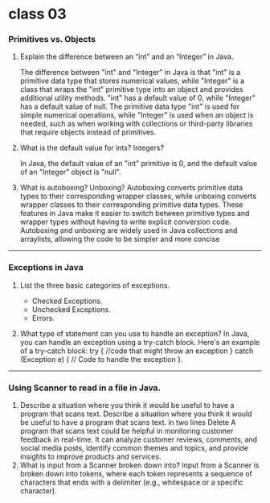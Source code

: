 # class 03

### Primitives vs. Objects

1. Explain the difference between an “int” and an “Integer” in Java.

   The difference between "int" and "Integer" in Java is that "int" is a primitive data type that stores numerical values, while "Integer" is a class that wraps the "int" primitive type into an object and provides additional utility methods. "int" has a default value of 0, while "Integer" has a default value of null. The primitive data type "int" is used for simple numerical operations, while "Integer" is used when an object is needed, such as when working with collections or third-party libraries that require objects instead of primitives.

 2. What is the default value for ints? Integers?
   
     In Java, the default value of an "int" primitive is 0, and the default value of an "Integer" object is "null".

   3. What is autoboxing? Unboxing?
    Autoboxing converts primitive data types to their corresponding wrapper classes, while unboxing converts wrapper classes to their corresponding primitive data types. These features in Java make it easier to switch between primitive types and wrapper types without having to write explicit conversion code. Autoboxing and unboxing are widely used in Java collections and arraylists, allowing the code to be simpler and more concise
------------------------------
### Exceptions in Java

1. List the three basic categories of exceptions.
   -  Checked Exceptions.
   -  Unchecked Exceptions.
   -  Errors.
  
2. What type of statement can you use to handle an exception?
   In Java, you can handle an exception using a try-catch block. 
   Here's an example of a try-catch block:
try {
   //code that might throw an exception
} catch (Exception e) {
    // Code to handle the exception
}.

----------------------------------

### Using Scanner to read in a file in Java.
1. Describe a situation where you think it would be useful to have a program that scans text.
Describe a situation where you think it would be useful to have a program that scans text. in two lines
Delete
A program that scans text could be helpful in monitoring customer feedback in real-time. It can analyze customer reviews, comments, and social media posts, identify common themes and topics, and provide insights to improve products and services.
2. What is input from a Scanner broken down into?
Input from a Scanner is broken down into tokens, where each token represents a sequence of characters that ends with a delimiter (e.g., whitespace or a specific character).
